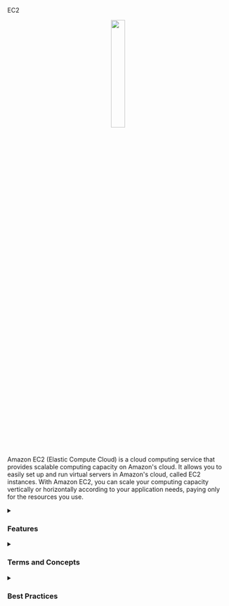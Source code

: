EC2
<div align="center">
  <img src="https://cdn.freebiesupply.com/logos/large/2x/aws-ec2-logo-svg-vector.svg" width="25%">
</div>

Amazon EC2 (Elastic Compute Cloud) is a cloud computing service that provides scalable computing capacity on Amazon's cloud. It allows you to easily set up and run virtual servers in Amazon's cloud, called EC2 instances. With Amazon EC2, you can scale your computing capacity vertically or horizontally according to your application needs, paying only for the resources you use.
<details><summary> <h3>Features</h3></summary>
<ul>
    <li><b>Elasticity:</b> EC2 allows you to scale your computing capacity vertically or horizontally according to your application needs.</li>
    <li><b>Flexibility:</b> EC2 offers a wide selection of instance types, operating systems, databases, and other software options for you to choose from.</li>
    <li><b>Integration with other AWS services:</b> EC2 can be easily integrated with other AWS services, such as Amazon S3, Elastic Load Balancing, Amazon RDS, and others.</li>
    <li><b>Security:</b> EC2 offers advanced security features, such as instance isolation, data encryption, user authentication, and much more.</li>
    <li><b>Management:</b> EC2 allows you to easily manage your instances, with features such as Amazon EC2 Auto Scaling and Amazon EC2 Systems Manager.</li>
</ul> 
</details>
<details><summary> <h3>Terms and Concepts</h3></summary>
<ul>
<li><b>Instances:</b> EC2 instances are configurable virtual servers that you can launch on Amazon's cloud.</li>
<li><b>AMI images:</b> Amazon Machine Images (AMI) are pre-configured images that you can use to launch EC2 instances. They contain the operating system, necessary software, and application settings.</li>
<li><b>Instance types:</b> EC2 offers a wide selection of instance types, each with different CPU, memory, storage, and networking capabilities.</li>
<li><b>Regions:</b> EC2 is available in several regions around the world. Each region is an independent geographic area, with multiple availability zones to increase resilience and availability.</li>
<li><b>Availability zones:</b> Each EC2 region has multiple availability zones, which are physically separate data centers, but connected by a low-latency, high-bandwidth network.</li>
<li><b>Elastic IP:</b> An Elastic IP is a static IP address that you can associate with an EC2 instance. It allows you to keep the same IP address even if the instance is stopped or restarted.</li>
<li><b>Load Balancers:</b> EC2 offers load balancers, which distribute network traffic among multiple EC2 instances in a region.</li>
</ul>
</details>
<details><summary> <h3>Best Practices</h3></summary>

Some best practices for using EC2 include:
<ul>
  <li>Configuring appropriate access control policies to limit access to stored objects</li>
  <li>Using S3 encryption options to protect sensitive data</li>
  <li>Setting up lifecycle policies for old and unused objects to reduce costs</li>
  <li>Using versioning and access control options to track and manage changes to stored objects</li>
  <li>Monitoring S3 usage and setting alerts for anomalies or security issues</li>
</ul>
</details>
